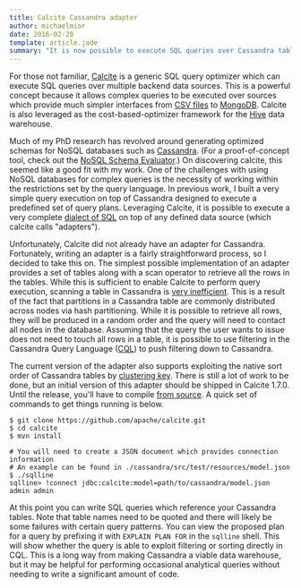 ```yaml
---
title: Calcite Cassandra adapter
author: michaelmior
date: 2016-02-20
template: article.jade
summary: "It is now possible to execute SQL queries over Cassandra tables using an adapter for Apache Calcite."
---
```

For those not familiar, [Calcite](https://calcite.apache.org/) is a generic SQL query optimizer which can execute SQL queries over multiple backend data sources.
This is a powerful concept because it allows complex queries to be executed over sources which provide much simpler interfaces from [CSV files](https://calcite.apache.org/apidocs/org/apache/calcite/adapter/csv/package-summary.html) to [MongoDB](https://calcite.apache.org/apidocs/org/apache/calcite/adapter/mongodb/package-summary.html).
Calcite is also leveraged as the cost-based-optimizer framework for the [Hive](https://cwiki.apache.org/confluence/display/Hive/Cost-based+optimization+in+Hive) data warehouse.

Much of my PhD research has revolved around generating optimized schemas for NoSQL databases such as [Cassandra](https://cassandra.apache.org/).
(For a proof-of-concept tool, check out the [NoSQL Schema Evaluator](https://github.com/michaelmior/NoSE).)
On discovering calcite, this seemed like a good fit with my work.
One of the challenges with using NoSQL databases for complex queries is the necessity of working within the restrictions set by the query language.
In previous work, I built a very simple query execution on top of Cassandra designed to execute a predefined set of query plans.
Leveraging Calcite, it is possible to execute a very complete [dialect of SQL](https://calcite.apache.org/docs/reference.html) on top of any defined data source (which calcite calls "adapters").

Unfortunately, Calcite did not already have an adapter for Cassandra.
Fortunately, writing an adapter is a fairly straightforward process, so I decided to take this on.
The simplest possible implementation of an adapter provides a set of tables along with a scan operator to retrieve all the rows in the tables.
While this is sufficient to enable Calcite to perform query execution, scanning a table in Cassandra is [very inefficient](http://www.myhowto.org/bigdata/2013/11/04/scanning-the-entire-cassandra-column-family-with-cql/).
This is a result of the fact that partitions in a Cassandra table are commonly distributed across nodes via hash partitioning.
While it is possible to retrieve all rows, they will be produced in a random order and the query will need to contact all nodes in the database.
Assuming that the query the user wants to issue does not need to touch all rows in a table, it is possible to use filtering in the Cassandra Query Language ([CQL](https://cassandra.apache.org/doc/cql/CQL.html)) to push filtering down to Cassandra.

The current version of the adapter also supports exploiting the native sort order of Cassandra tables by [clustering key](https://docs.datastax.com/en/cql/3.0/cql/ddl/ddl_compound_keys_c.html).
There is still a lot of work to be done, but an initial version of this adapter should be shipped in Calcite 1.7.0.
Until the release, you'll have to compile [from source](https://github.com/apache/calcite/).
A quick set of commands to get things running is below.

~~~
$ git clone https://github.com/apache/calcite.git
$ cd calcite
$ mvn install

# You will need to create a JSON document which provides connection information
# An example can be found in ./cassandra/src/test/resources/model.json
$ ./sqlline
sqlline> !connect jdbc:calcite:model=path/to/cassandra/model.json admin admin
~~~

At this point you can write SQL queries which reference your Cassandra tables.
Note that table names need to be quoted and there will likely be some failures with certain query patterns.
You can view the proposed plan for a query by prefixing it with `EXPLAIN PLAN FOR` in the `sqlline` shell.
This will show whether the query is able to exploit filtering or sorting directly in CQL.
This is a long way from making Cassandra a viable data warehouse, but it may be helpful for performing occasional analytical queries without needing to write a significant amount of code.
